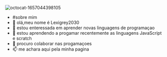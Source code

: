 ![octocat-1657044398105](https://user-images.githubusercontent.com/108589321/177389228-01ee86bd-9a82-4957-9380-7ffd4db6477e.png)
- #sobre mim
- 👋 olá,meu nome é Lexigrey2030
- 👀 estou enteressada em aprender novas linguagens de programaçao
- 🌱 estou aprendendo a progamar recentemente as linguagens JavaScript e scratch 
- 💞️ procuro colaborar nas progamaçoes
- 📫 me achara aqui pela minha pagina 

<!---
Lexigrey2030/Lexigrey2030 is a ✨ special ✨ repository because its `README.md` (this file) appears on your GitHub profile.
You can click the Preview link to take a look at your changes.
--->

